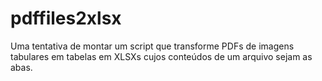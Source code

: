 # pdffiles2xlsx
Uma tentativa de montar um script que transforme PDFs de imagens tabulares em tabelas em XLSXs cujos conteúdos de um arquivo sejam as abas. 
